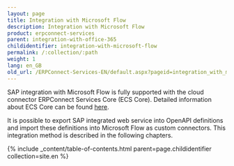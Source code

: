 ```yaml
---
layout: page
title: Integration with Microsoft Flow
description: Integration with Microsoft Flow
product: erpconnect-services
parent: integration-with-office-365
childidentifier: integration-with-microsoft-flow
permalink: /:collection/:path
weight: 1
lang: en_GB
old_url: /ERPConnect-Services-EN/default.aspx?pageid=integration_with_microsoft_flow
---
```


SAP integration with Microsoft Flow is fully supported with the cloud connector ERPConnect Services Core (ECS Core). Detailed information about ECS Core can be found [here]().

It is possible to export SAP integrated web service into OpenAPI definitions and import these definitions into Microsoft Flow as custom connectors. This integration method is described in the following chapters.   

{% include _content/table-of-contents.html parent=page.childidentifier collection=site.en %}